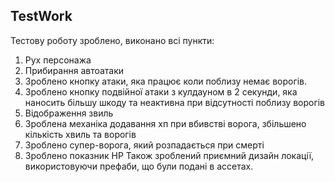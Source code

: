 ## TestWork
Тестову роботу зроблено, виконано всі пункти:
1. Рух персонажа
2. Прибирання автоатаки
3. Зроблено кнопку атаки, яка працює коли поблизу немає ворогів.
4. Зроблено кнопку подвійної атаки з кулдауном в 2 секунди, яка наносить більшу шкоду та неактивна при відсутності поблизу ворогів
5. Відображення звиль
6. Зроблена механіка додавання хп при вбивстві ворога, збільшено кількість хвиль та ворогів
7. Зроблено супер-ворога, який розпадається при смерті
8. Зроблено показник HP
Також зроблений приємний дизайн локації, використовуючи префаби, що були подані в ассетах.
